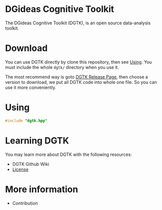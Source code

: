 # DGideas Cognitive Toolkit
The DGideas Cognitive Toolkit (DGTK), is an open source data-analysis toolkit.

# Download
You can use DGTK directly by clone this repository, then see [Using](#Using). 
You must include the whole ```dgtk/``` directory when you use it.

The most recommend way is goto [DGTK Release Page](https://github.com/DGideas/dgtk/releases), 
then choose a version to download, we put all DGTK code into whole one file. 
So you can use it more conveniently.

# Using
```C++
#include "dgtk.hpp"
```

# Learning DGTK
You may learn more about DGTK with the following resources:
* DGTK Github Wiki
* [License](https://github.com/DGideas/dgtk/blob/master/LICENSE)

# More information
* Contribution